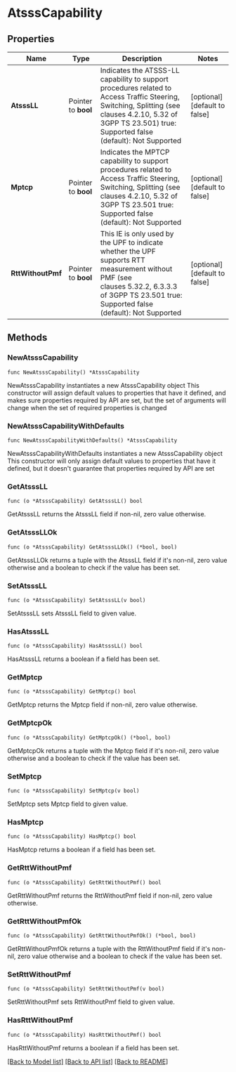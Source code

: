 # AtsssCapability

## Properties

Name | Type | Description | Notes
------------ | ------------- | ------------- | -------------
**AtsssLL** | Pointer to **bool** | Indicates the ATSSS-LL capability to support procedures related to Access Traffic Steering, Switching, Splitting (see clauses 4.2.10, 5.32 of 3GPP TS 23.501) true: Supported false (default): Not Supported  | [optional] [default to false]
**Mptcp** | Pointer to **bool** | Indicates the MPTCP capability to support procedures related to Access Traffic Steering, Switching, Splitting (see clauses 4.2.10, 5.32 of 3GPP TS 23.501 true: Supported false (default): Not Supported  | [optional] [default to false]
**RttWithoutPmf** | Pointer to **bool** | This IE is only used by the UPF to indicate whether the UPF supports RTT measurement without PMF (see clauses 5.32.2, 6.3.3.3 of 3GPP TS 23.501 true: Supported false (default): Not Supported  | [optional] [default to false]

## Methods

### NewAtsssCapability

`func NewAtsssCapability() *AtsssCapability`

NewAtsssCapability instantiates a new AtsssCapability object
This constructor will assign default values to properties that have it defined,
and makes sure properties required by API are set, but the set of arguments
will change when the set of required properties is changed

### NewAtsssCapabilityWithDefaults

`func NewAtsssCapabilityWithDefaults() *AtsssCapability`

NewAtsssCapabilityWithDefaults instantiates a new AtsssCapability object
This constructor will only assign default values to properties that have it defined,
but it doesn't guarantee that properties required by API are set

### GetAtsssLL

`func (o *AtsssCapability) GetAtsssLL() bool`

GetAtsssLL returns the AtsssLL field if non-nil, zero value otherwise.

### GetAtsssLLOk

`func (o *AtsssCapability) GetAtsssLLOk() (*bool, bool)`

GetAtsssLLOk returns a tuple with the AtsssLL field if it's non-nil, zero value otherwise
and a boolean to check if the value has been set.

### SetAtsssLL

`func (o *AtsssCapability) SetAtsssLL(v bool)`

SetAtsssLL sets AtsssLL field to given value.

### HasAtsssLL

`func (o *AtsssCapability) HasAtsssLL() bool`

HasAtsssLL returns a boolean if a field has been set.

### GetMptcp

`func (o *AtsssCapability) GetMptcp() bool`

GetMptcp returns the Mptcp field if non-nil, zero value otherwise.

### GetMptcpOk

`func (o *AtsssCapability) GetMptcpOk() (*bool, bool)`

GetMptcpOk returns a tuple with the Mptcp field if it's non-nil, zero value otherwise
and a boolean to check if the value has been set.

### SetMptcp

`func (o *AtsssCapability) SetMptcp(v bool)`

SetMptcp sets Mptcp field to given value.

### HasMptcp

`func (o *AtsssCapability) HasMptcp() bool`

HasMptcp returns a boolean if a field has been set.

### GetRttWithoutPmf

`func (o *AtsssCapability) GetRttWithoutPmf() bool`

GetRttWithoutPmf returns the RttWithoutPmf field if non-nil, zero value otherwise.

### GetRttWithoutPmfOk

`func (o *AtsssCapability) GetRttWithoutPmfOk() (*bool, bool)`

GetRttWithoutPmfOk returns a tuple with the RttWithoutPmf field if it's non-nil, zero value otherwise
and a boolean to check if the value has been set.

### SetRttWithoutPmf

`func (o *AtsssCapability) SetRttWithoutPmf(v bool)`

SetRttWithoutPmf sets RttWithoutPmf field to given value.

### HasRttWithoutPmf

`func (o *AtsssCapability) HasRttWithoutPmf() bool`

HasRttWithoutPmf returns a boolean if a field has been set.


[[Back to Model list]](../README.md#documentation-for-models) [[Back to API list]](../README.md#documentation-for-api-endpoints) [[Back to README]](../README.md)


